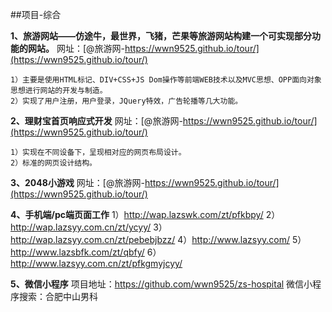 ##项目-综合

**1、旅游网站——仿途牛，最世界，飞猪，芒果等旅游网站构建一个可实现部分功能的网站。** 网址：[@旅游网-https://wwn9525.github.io/tour/](https://wwn9525.github.io/tour/)


	1）主要是使用HTML标记、DIV+CSS+JS Dom操作等前端WEB技术以及MVC思想、OPP面向对象思想进行网站的开发与制造。
	2）实现了用户注册，用户登录，JQuery特效，广告轮播等几大功能。

**2、理财宝首页响应式开发** 网址：[@旅游网-https://wwn9525.github.io/tour/](https://wwn9525.github.io/tour/)


	1）实现在不同设备下，呈现相对应的网页布局设计。
	2）标准的网页设计结构。

**3、2048小游戏** 网址：[@旅游网-https://wwn9525.github.io/tour/](https://wwn9525.github.io/tour/)

**4、手机端/pc端页面工作**
		1）http://wap.lazswk.com/zt/pfkbpy/
		2）http://wap.lazsyy.com.cn/zt/ycyy/
		3）http://wap.lazsyy.com.cn/zt/pebebjbzz/
		4）http://www.lazsyy.com/
		5）http://www.lazsbfk.com/zt/qbfy/
		6）http://www.lazsyy.com.cn/zt/pfkgmyjcyy/
		
**5、微信小程序**
	项目地址：https://github.com/wwn9525/zs-hospital
	微信小程序搜索：合肥中山男科
	
